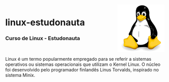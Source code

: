 <img align="right" alt="linux" width="150" src="https://github.com/devicons/devicon/blob/master/icons/linux/linux-original.svg">

# linux-estudonauta

<h3>Curso de Linux - Estudonauta</h3>
<br>

Linux é um termo popularmente empregado para se referir a sistemas operativos ou sistemas operacionais que utilizam o Kernel Linux. O núcleo foi desenvolvido pelo programador finlandês Linus Torvalds, inspirado no sistema Minix.
